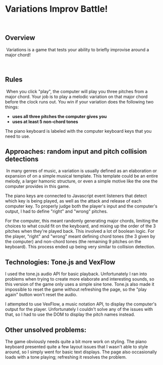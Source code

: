 # Variations Improv Battle!
​
## Overview
​
Variations is a game that tests your ability to briefly improvise around a major chord!

​
## Rules
​
When you click "play", the computer will play you three pitches from a major chord. Your job is to play a melodic variation on that major chord before the clock runs out. You win if your variation does the following two things:
​
* **uses all three pitches the computer gives you**
* **uses at least 5 non-chord tones**
​

The piano keyboard is labeled with the computer keyboard keys that you need to use.

## Approaches: random input and pitch collision detections
​
In many genres of music, a variation is usually defined as an elaboration or expansion of on a simple musical template. This template could be an entire melody, a larger hamonic structure, or even a simple motive like the one the computer provides in this game. 

The piano keys are connected to Javascript event listeners that detect which key is being played, as well as the attack and release of each computer key. To properly judge both the player's input and the computer's output, I had to define "right" and "wrong" pitches.

For the computer, this meant randomly generating major chords, limiting the choices to what could fit on the keyboard, and mixing up the order of the 3 pitches when they're played back. This involved a lot of boolean logic. For the player, "right" and "wrong" meant defining chord tones (the 3 given by the computer) and non-chord tones (the remaining 9 pitches on the keyboard). This process ended up being very similar to collision detection.

## Technologies: Tone.js and VexFlow

I used the tone.js audio API for basic playback. Unfortunately I ran into problems when trying to create more elaborate and interesting sounds, so this version of the game only uses a simple sine tone. Tone.js also made it impossible to reset the game without refreshing the page, so the "play again" button won't reset the audio.   

I attempted to use VexFlow, a music notation API, to display the computer's output for the player. Unfortunately I couldn't solve any of the issues with that, so I had to use the DOM to display the pitch names instead.

## Other unsolved problems:

The game obviously needs quite a bit more work on styling. The piano keyboard presented quite a few layout issues that I wasn't able to style around, so I simply went for basic text displays. The page also occasionally loads with a tone playing; refreshing it resolves the problem.
​








